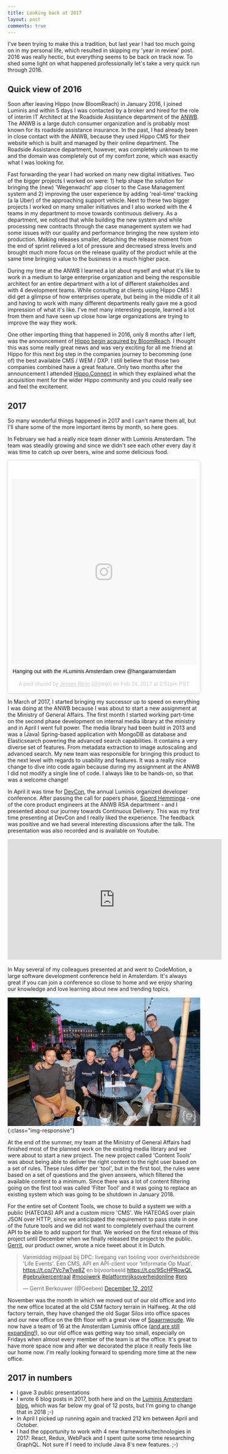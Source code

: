 ```yaml
---
title: Looking back at 2017
layout: post
comments: true
---
```


I've been trying to make this a tradition, but last year I had too much going on in my personal life, which resulted in skipping my 'year in review' post. 2016 was really hectic, but everything seems to be back on track now. To shed some light on what happened professionally let's take a very quick run through 2016.

## Quick view of 2016

Soon after leaving Hippo (now BloomReach) in January 2016, I joined Luminis and within 5 days I was contacted by a broker and hired for the role of interim IT Architect at the Roadside Assistance department of the [ANWB](https://www.anwb.nl/). The ANWB is a large dutch consumer organization and is probably most known for its roadside assistance insurance.  In the past, I had already been in close contact with the ANWB, because they used Hippo CMS for their website which is built and managed by their online department. The Roadside Assistance department, however, was completely unknown to me and the domain was completely out of my comfort zone, which was exactly what I was looking for. 

Fast forwarding the year I had worked on many new digital initiatives. Two of the bigger projects I worked on were: 1) help shape the solution for bringing the (new) 'Wegenwacht' app closer to the Case Management system and 2) improving the user experience by adding 'real-time' tracking (a la Uber) of the approaching support vehicle. Next to these two bigger projects I worked on many smaller initiatives and I also worked with the 4 teams in my department to move towards continuous delivery. As a department, we noticed that while building the new system and while processing new contracts through the case management system we had some issues with our quality and performance bringing the new system into production. Making releases smaller, detaching the release moment from the end of sprint relieved a lot of pressure and decreased stress levels and brought much more focus on the release quality of the product while at the same time bringing value to the business in a much higher pace.

During my time at the ANWB I learned a lot about myself and what it's like to work in a medium to large enterprise organization and being the responsible architect for an entire department with a lot of different stakeholdes and with 4 development teams. While consulting at clients using Hippo CMS I did get a glimpse of how enterprises operate, but being in the middle of it all and having to work with many different departments really gave me a good impression of what it's like. I've met many interesting people, learned a lot from them and have seen up close how large organizations are trying to improve the way they work. 

One other importing thing that happened in 2016, only 8 months after I left, was the announcement of [Hippo begin acquired by BloomReach](https://www.bloomreach.com/en/blog/2016/10/bloomreach-acquires-hippo-build-first-open-intelligent-digital-experience-platform.html). I thought this was some really great news and was very exciting for all me friend at Hippo for this next big step in the companies journey to becomming (one of) the best available CMS / WEM / DXP. I still believe that those two companies combined have a great feature. Only two months after the announcement I attended [Hippo.Connect](http://events.bloomreach.com/connect/amsterdam) in which they explained what the acquisition ment for the wider Hippo community and you could really see and feel the excitement.


## 2017

So many wonderful things happened in 2017 and I can't name them all, but I'll share some of the more important items by month, so here goes.

In February we had a really nice team dinner with Luminis Amsterdam. The team was steadily growing and since we didn't see each other every day it was time to catch up over beers, wine and some delicious food.

<blockquote class="instagram-media" data-instgrm-captioned data-instgrm-permalink="https://www.instagram.com/p/BQ6WixGjwQt/" data-instgrm-version="8" style=" background:#FFF; border:0; border-radius:3px; box-shadow:0 0 1px 0 rgba(0,0,0,0.5),0 1px 10px 0 rgba(0,0,0,0.15); margin: 1px; max-width:658px; padding:0; width:99.375%; width:-webkit-calc(100% - 2px); width:calc(100% - 2px);"><div style="padding:8px;"> <div style=" background:#F8F8F8; line-height:0; margin-top:40px; padding:50.0% 0; text-align:center; width:100%;"> <div style=" background:url(data:image/png;base64,iVBORw0KGgoAAAANSUhEUgAAACwAAAAsCAMAAAApWqozAAAABGdBTUEAALGPC/xhBQAAAAFzUkdCAK7OHOkAAAAMUExURczMzPf399fX1+bm5mzY9AMAAADiSURBVDjLvZXbEsMgCES5/P8/t9FuRVCRmU73JWlzosgSIIZURCjo/ad+EQJJB4Hv8BFt+IDpQoCx1wjOSBFhh2XssxEIYn3ulI/6MNReE07UIWJEv8UEOWDS88LY97kqyTliJKKtuYBbruAyVh5wOHiXmpi5we58Ek028czwyuQdLKPG1Bkb4NnM+VeAnfHqn1k4+GPT6uGQcvu2h2OVuIf/gWUFyy8OWEpdyZSa3aVCqpVoVvzZZ2VTnn2wU8qzVjDDetO90GSy9mVLqtgYSy231MxrY6I2gGqjrTY0L8fxCxfCBbhWrsYYAAAAAElFTkSuQmCC); display:block; height:44px; margin:0 auto -44px; position:relative; top:-22px; width:44px;"></div></div> <p style=" margin:8px 0 0 0; padding:0 4px;"> <a href="https://www.instagram.com/p/BQ6WixGjwQt/" style=" color:#000; font-family:Arial,sans-serif; font-size:14px; font-style:normal; font-weight:normal; line-height:17px; text-decoration:none; word-wrap:break-word;" target="_blank">Hanging out with the #Luminis Amsterdam crew @hangaramsterdam</a></p> <p style=" color:#c9c8cd; font-family:Arial,sans-serif; font-size:14px; line-height:17px; margin-bottom:0; margin-top:8px; overflow:hidden; padding:8px 0 7px; text-align:center; text-overflow:ellipsis; white-space:nowrap;">A post shared by <a href="https://www.instagram.com/jreijn/" style=" color:#c9c8cd; font-family:Arial,sans-serif; font-size:14px; font-style:normal; font-weight:normal; line-height:17px;" target="_blank"> Jeroen Reijn</a> (@jreijn) on <time style=" font-family:Arial,sans-serif; font-size:14px; line-height:17px;" datetime="2017-02-24T22:51:29+00:00">Feb 24, 2017 at 2:51pm PST</time></p></div></blockquote> <script async defer src="//platform.instagram.com/en_US/embeds.js"></script>

In March of 2017, I started bringing my successor up to speed on everything I was doing at the ANWB because I was about to start a new assignment at the Ministry of General Affairs. The first month I started working part-time on the second phase development on internal media library at the ministry and in April I went full power. The media library had been build in 2013 and was a (Java) Spring-based application with  MongoDB as database and Elasticsearch powering the advanced search capabilities. It contains a very diverse set of features. From metadata extraction to image autoscaling and advanced search. My new team was responsible for bringing this product to the next level with regards to usability and features. It was a really nice change to dive into code again because during my assignment at the ANWB I did not modify a single line of code. I always like to be hands-on, so that was a welcome change!

In April it was time for [DevCon](https://devcon.luminis.eu/), the annual Luminis organized developer conference. After passing the call for papers phase, [Sjoerd Hemminga](https://www.linkedin.com/in/sjoerdhemminga/) - one of the core product engineers at the ANWB RSA department - and I presented about our journey towards Continuous Delivery.  This was my first time presenting at DevCon and I really liked the experience. The feedback was positive and we had several interesting discussions after the talk. The presentation was also recorded and is available on Youtube.

<iframe width="560" height="315" src="https://www.youtube.com/embed/jxyO4l9fsWQ" frameborder="0" gesture="media" allow="encrypted-media" allowfullscreen></iframe>

In May several of my colleagues presented at and went to CodeMotion, a large software development conference held in Amsterdam. It's always great if you can join a conference so close to home and we enjoy sharing our knowledge and love learning about new and trending topics.

![Luminis team @ CodeMotion](/assets/2017/codemotion-luminis.jpg){:class="img-responsive"}

At the end of the summer, my team at the Ministry of General Affairs had finished most of the planned work on the existing media library and we were about to start a new project. The new project called 'Content Tools' was about being able to deliver the right content to the right user based on a set of rules. These rules differ per 'tool', but in the first tool, the rules were based on a set of questions and the given answers, which filtered the available content to a minimum.
Since there was a lot of content filtering going on the first tool was called 'Filter Tool' and
it was going to replace an existing system which was going to be shutdown in January 2018. 

For the entire set of Content Tools, we chose to build a system we with a public (HATEOAS) API and a custom micro 'CMS'. We HATEOAS over plain JSON over HTTP, since we anticipated the requirement to pass state in one of the future tools and we did not want to completely overhaul the current API to be able to add support for that. We worked on the first release of this project until December when we finally released the project to the public. [Gerrit](https://twitter.com/@geebee), our product owner, wrote a nice tweet about it in Dutch.

<blockquote class="twitter-tweet" data-lang="en"><p lang="nl" dir="ltr">Vanmiddag mijlpaal bij DPC: livegang van tooling voor overheidsbrede &#39;Life Events&#39;. Een CMS, API en API-client voor &#39;Informatie Op Maat&#39;. <a href="https://t.co/7Vc7wTve8Z">https://t.co/7Vc7wTve8Z</a> en bijvoorbeeld <a href="https://t.co/9ScHPRowQL">https://t.co/9ScHPRowQL</a> <a href="https://twitter.com/hashtag/gebruikercentraal?src=hash&amp;ref_src=twsrc%5Etfw">#gebruikercentraal</a> <a href="https://twitter.com/hashtag/mooiwerk?src=hash&amp;ref_src=twsrc%5Etfw">#mooiwerk</a> <a href="https://twitter.com/hashtag/platformrijksoverheidonline?src=hash&amp;ref_src=twsrc%5Etfw">#platformrijksoverheidonline</a> <a href="https://twitter.com/hashtag/pro?src=hash&amp;ref_src=twsrc%5Etfw">#pro</a></p>&mdash; Gerrit Berkouwer (@Geebee) <a href="https://twitter.com/Geebee/status/940572685985370112?ref_src=twsrc%5Etfw">December 12, 2017</a></blockquote> <script async src="https://platform.twitter.com/widgets.js" charset="utf-8"></script>

November was the month in which we moved out of our old office and into the new office located at the old CSM factory terrain in Halfweg. At the old factory terrain, they have changed the old Sugar Silos into office spaces and our new office on the 6th floor with a great view of [Spaarnwoude](https://www.spaarnwoude.nl/). 
We now have a team of 16 at the Amsterdam Luminis office ([and are still expanding!](https://amsterdam.luminis.eu/nl/vacatures/)), so our old office was getting way too small, especially on Fridays when almost every member of the team is at the office. It's great to have more space now and after we decorated the place it really feels like our home now. I'm really looking forward to spending more time at the new office.

## 2017 in numbers

* I gave 3 public presentations
* I wrote 6 blog posts in 2017, both here and on the [Luminis Amsterdam blog](https://amsterdam.luminis.eu/author/jeroen), which was far below my goal of 12 posts, but I'm going to change that in 2018 ;-)
* In April I picked up running again and tracked 212 km between April and October.
* I had the opportunity to work with 4 new frameworks/technologies in 2017: React, Redux, WebPack and I spent quite some time researching GraphQL. Not sure if I need to include Java 8's new features. ;-)